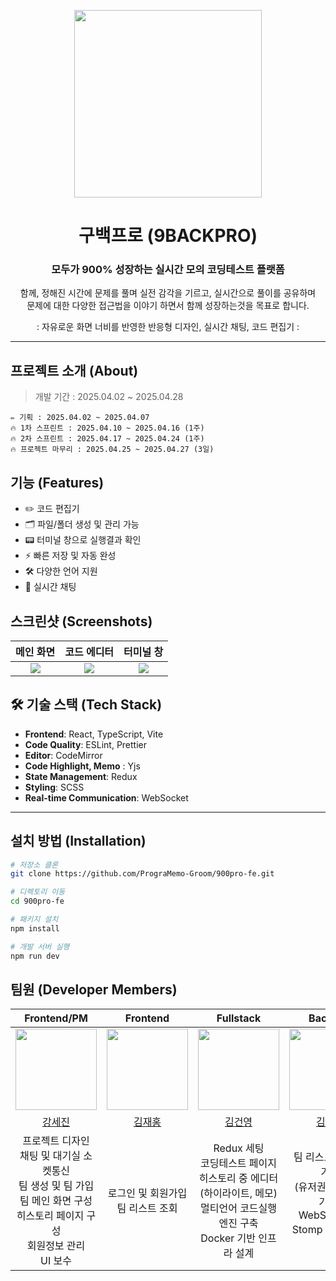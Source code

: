 <p align="center">
  <img width="300" src= "https://github.com/user-attachments/assets/3e01a8dc-892b-4e61-a4fb-314a3b69298a" />
</p>

<h1 align="center"> 구백프로 (9BACKPRO) </h1>

<h3 align="center"> 모두가 900% 성장하는 실시간 모의 코딩테스트 플랫폼 </h3>
<p align="center"> 함께, 정해진 시간에 문제를 풀며 실전 감각을 기르고, 실시간으로 풀이를 공유하며 <br/>
  문제에 대한 다양한 접근법을 이야기 하면서 함께 성장하는것을 목표로 합니다. </p>
<p align="center"> : 자유로운 화면 너비를 반영한 반응형 디자인, 실시간 채팅, 코드 편집기 : </p>

---

## 프로젝트 소개 (About)

> 개발 기간 : 2025.04.02 ~ 2025.04.28
```
✏️ 기획 : 2025.04.02 ~ 2025.04.07
🔥 1차 스프린트 : 2025.04.10 ~ 2025.04.16 (1주)
🔥 2차 스프린트 : 2025.04.17 ~ 2025.04.24 (1주)
🔥 프로젝트 마무리 : 2025.04.25 ~ 2025.04.27 (3일)
```



## 기능 (Features)

- ✏️ 코드 편집기
- 🗂 파일/폴더 생성 및 관리 가능
- 📟 터미널 창으로 실행결과 확인
- ⚡ 빠른 저장 및 자동 완성
- 🛠 다양한 언어 지원
- 💬 실시간 채팅

## 스크린샷 (Screenshots)

| 메인 화면 | 코드 에디터 | 터미널 창 |
|:---:|:---:|:---:|
| ![](./screenshots/main.png) | ![](./screenshots/editor.png) | ![](./screenshots/terminal.png) |

## 🛠 기술 스택 (Tech Stack)

- **Frontend**: React, TypeScript, Vite
- **Code Quality**: ESLint, Prettier
- **Editor**: CodeMirror
- **Code Highlight, Memo** : Yjs
- **State Management**: Redux
- **Styling**: SCSS
- **Real-time Communication**: WebSocket

---

## 설치 방법 (Installation)

```bash
# 저장소 클론
git clone https://github.com/PrograMemo-Groom/900pro-fe.git

# 디렉토리 이동
cd 900pro-fe

# 패키지 설치
npm install

# 개발 서버 실행
npm run dev
```

## 팀원 (Developer Members)

<table align="center">
  <thead>
    <tr>
      <th width="180px">Frontend/PM</th>
      <th width="180px">Frontend</th>
      <th width="180px">Fullstack</th>
      <th width="180px">Backend</th>
      <th width="180px">Backend</th>
      <th width="180px">Backend</th>
    </tr>
  </thead>
  <tbody>
    <tr>
      <td align="center">
        <img src="https://github.com/user-attachments/assets/aa4d1cf9-3a80-4ad6-8a2c-f36c692e2199" width="130"/>
      </td>
      <td align="center">
        <img src="https://github.com/user-attachments/assets/b8edc13c-a9ec-4645-a0cc-346633423cc8" width="130"/>
      </td>
      <td align="center">
        <img src="https://github.com/user-attachments/assets/123f4d85-001a-40c5-9c4f-d77b5766f6a6" width="130"/>
      </td>
      <td align="center">
        <img src="https://github.com/user-attachments/assets/39687355-2727-4659-aafb-3f7e63cf891c" width="130"/>
      </td>
      <td align="center">
        <img src="https://github.com/user-attachments/assets/7d455701-1ec5-4724-a2a5-9e3c21ef3993" width="130"/>
      </td>
      <td align="center">
        <img src="https://github.com/user-attachments/assets/06ac6a0c-3667-4b34-979c-dcc1d7214f8b" width="130"/>
      </td>
    </tr>
    <tr>
      <td align="center">
        <a href="https://github.com/S2ej1n" target="_blank">강세진</a>
      </td>
      <td align="center">
        <a href="https://github.com/newfly101" target="_blank">김재홍</a>
      </td>
      <td align="center">
        <a href="https://github.com/diamondgonny" target="_blank">김건영</a>
      </td>
      <td align="center">
        <a href="https://github.com/yoorym-kim" target="_blank">김유림</a>
      </td>
      <td align="center">
        <a href="https://github.com/Saaad9" target="_blank">심동훈</a>
      </td>
      <td align="center">
        <a href="https://github.com/happygirll" target="_blank">이보미</a>
      </td>
    </tr>
    <tr>
      <td align="center">
        프로젝트 디자인<br/>
        채팅 및 대기실 소켓통신<br/>
        팀 생성 및 팀 가입<br/>
        팀 메인 화면 구성<br/>
        히스토리 페이지 구성<br/>
        회원정보 관리<br/>
        UI 보수
      </td>
      <td align="center">
        로그인 및 회원가입<br/>
        팀 리스트 조회
      </td>
      <td align="center">
        Redux 세팅<br/>
        코딩테스트 페이지<br/>
        히스토리 중 에디터<br/>
        (하이라이트, 메모)<br/>
        멀티언어 코드실행 엔진 구축 <br/>
        Docker 기반 인프라 설계
      </td>
      <td align="center">
        팀 리스트 팀 메인 기능<br/>
        (유저권한에 따른 기능)<br/>
        WebSocket + Stomp 개발 및 연결
      </td>
      <td align="center">
        CI/CD 자동화 및 서버 배포<br/>
        히스토리, 로그인/회원가입, 마이페이지 기능<br/>
        DB 도메인 설계
      </td>
      <td align="center">
        DB 및 ERD 설계<br/>
        Swagger UI 연결<br/>
        채팅 기능(챗봇 + 사용자 + 검색)<br/>
        WebSocket + STOMP 설정
      </td>
    </tr>
  </tbody>
</table>
